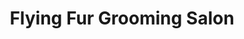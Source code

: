 ---
title: "Flying Fur Grooming Salon"
url: /saint-louis/flying-fur-grooming-salon/
shop: Tiersalon
---